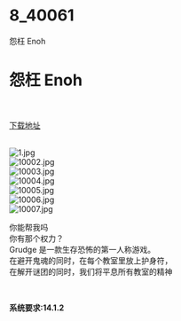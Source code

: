 # 8_40061
怨枉 Enoh
# 怨枉 Enoh
 <br/></br>
[下载地址](https://www.switch520.cc/article/40061 "下载地址")
<br/></br>

<p><img title="1.jpg" src="https://www.switch520.cc/muke_img/2022_08_17_ae2cdcbe4c480.jpg" alt="1.jpg"><br>
<img title="10002.jpg" src="https://www.switch520.cc/muke_img/2022_08_17_2bf97bf338790.jpg" alt="10002.jpg"><br>
<img title="10003.jpg" src="https://www.switch520.cc/muke_img/2022_08_17_8a414c795b050.jpg" alt="10003.jpg"><br>
<img title="10004.jpg" src="https://www.switch520.cc/muke_img/2022_08_17_9ba884b4cac2b.jpg" alt="10004.jpg"><br>
<img title="10005.jpg" src="https://www.switch520.cc/muke_img/2022_08_17_55a47914cfd82.jpg" alt="10005.jpg"><br>
<img title="10006.jpg" src="https://www.switch520.cc/muke_img/2022_08_17_872ae5ba48207.jpg" alt="10006.jpg"><br>
<img title="10007.jpg" src="https://www.switch520.cc/muke_img/2022_08_17_4eae74b6b9d8e.jpg" alt="10007.jpg"></p>
<p>你能帮我吗<br>
你有那个权力？<br>
Grudge 是一款生存恐怖的第一人称游戏。<br>
在避开鬼魂的同时，在每个教室里放上护身符，<br>
在解开谜团的同时，我们将平息所有教室的精神</p>
<p>&nbsp;</p>
<p><strong>系统要求:14.1.2</strong></p>


